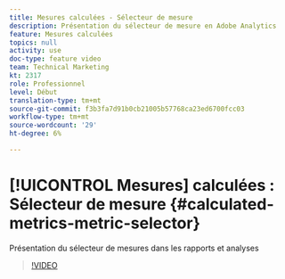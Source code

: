 ```yaml
---
title: Mesures calculées - Sélecteur de mesure
description: Présentation du sélecteur de mesure en Adobe Analytics
feature: Mesures calculées
topics: null
activity: use
doc-type: feature video
team: Technical Marketing
kt: 2317
role: Professionnel
level: Début
translation-type: tm+mt
source-git-commit: f3b3fa7d91b0cb21005b57768ca23ed6700fcc03
workflow-type: tm+mt
source-wordcount: '29'
ht-degree: 6%

---
```



# [!UICONTROL Mesures] calculées : Sélecteur de mesure  {#calculated-metrics-metric-selector}

Présentation du sélecteur de mesures dans les rapports et analyses

>[!VIDEO](https://video.tv.adobe.com/v/25410/?quality=12)
